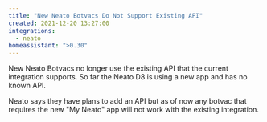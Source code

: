 ```yaml
---
title: "New Neato Botvacs Do Not Support Existing API"
created: 2021-12-20 13:27:00
integrations:
  - neato
homeassistant: ">0.30"
---
```


New Neato Botvacs no longer use the existing API that the current integration supports. So far the Neato D8 is using a new app and has no known API.

Neato says they have plans to add an API but as of now any botvac that requires the new "My Neato" app will not work with the existing integration.
